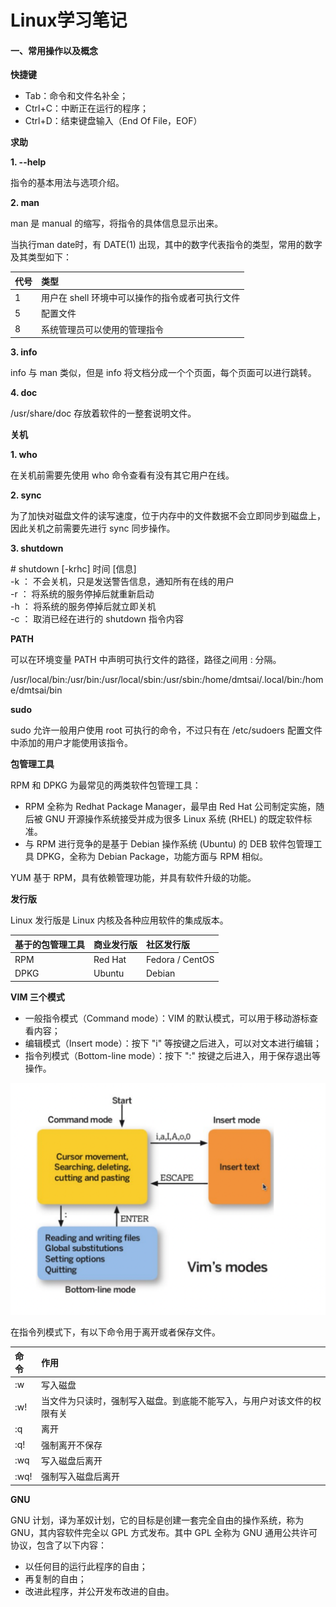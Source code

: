 # Linux学习笔记



#### **一、常用操作以及概念**

**快捷键**

* Tab：命令和文件名补全；
* Ctrl+C：中断正在运行的程序；
* Ctrl+D：结束键盘输入（End Of File，EOF）

**求助**

**1. --help**

指令的基本用法与选项介绍。

**2. man**

man 是 manual 的缩写，将指令的具体信息显示出来。

当执行man date时，有 DATE\(1\) 出现，其中的数字代表指令的类型，常用的数字及其类型如下：

| **代号** | **类型** |
| :--- | :--- |
| 1 | 用户在 shell 环境中可以操作的指令或者可执行文件 |
| 5 | 配置文件 |
| 8 | 系统管理员可以使用的管理指令 |

**3. info**

info 与 man 类似，但是 info 将文档分成一个个页面，每个页面可以进行跳转。

**4. doc**

/usr/share/doc 存放着软件的一整套说明文件。

**关机**

**1. who**

在关机前需要先使用 who 命令查看有没有其它用户在线。

**2. sync**

为了加快对磁盘文件的读写速度，位于内存中的文件数据不会立即同步到磁盘上，因此关机之前需要先进行 sync 同步操作。

**3. shutdown**

\# shutdown \[-krhc\] 时间 \[信息\]  
-k ： 不会关机，只是发送警告信息，通知所有在线的用户  
-r ： 将系统的服务停掉后就重新启动  
-h ： 将系统的服务停掉后就立即关机  
-c ： 取消已经在进行的 shutdown 指令内容

**PATH**

可以在环境变量 PATH 中声明可执行文件的路径，路径之间用 : 分隔。

/usr/local/bin:/usr/bin:/usr/local/sbin:/usr/sbin:/home/dmtsai/.local/bin:/home/dmtsai/bin

**sudo**

sudo 允许一般用户使用 root 可执行的命令，不过只有在 /etc/sudoers 配置文件中添加的用户才能使用该指令。

**包管理工具**

RPM 和 DPKG 为最常见的两类软件包管理工具：

* RPM 全称为 Redhat Package Manager，最早由 Red Hat 公司制定实施，随后被 GNU 开源操作系统接受并成为很多 Linux 系统 \(RHEL\) 的既定软件标准。
* 与 RPM 进行竞争的是基于 Debian 操作系统 \(Ubuntu\) 的 DEB 软件包管理工具 DPKG，全称为 Debian Package，功能方面与 RPM 相似。

YUM 基于 RPM，具有依赖管理功能，并具有软件升级的功能。



**发行版**

Linux 发行版是 Linux 内核及各种应用软件的集成版本。

| **基于的包管理工具** | **商业发行版** | **社区发行版** |
| :--- | :--- | :--- |
| RPM | Red Hat | Fedora / CentOS |
| DPKG | Ubuntu | Debian |

**VIM 三个模式**

* 一般指令模式（Command mode）：VIM 的默认模式，可以用于移动游标查看内容；
*  编辑模式（Insert mode）：按下 "i" 等按键之后进入，可以对文本进行编辑；
* 指令列模式（Bottom-line mode）：按下 ":" 按键之后进入，用于保存退出等操作。

![](../.gitbook/assets/image%20%2877%29.png)

在指令列模式下，有以下命令用于离开或者保存文件。

| **命令** | **作用** |
| :--- | :--- |
| :w | 写入磁盘 |
| :w! | 当文件为只读时，强制写入磁盘。到底能不能写入，与用户对该文件的权限有关 |
| :q | 离开 |
| :q! | 强制离开不保存 |
| :wq | 写入磁盘后离开 |
| :wq! | 强制写入磁盘后离开 |

**GNU**

GNU 计划，译为革奴计划，它的目标是创建一套完全自由的操作系统，称为 GNU，其内容软件完全以 GPL 方式发布。其中 GPL 全称为 GNU 通用公共许可协议，包含了以下内容：

* 以任何目的运行此程序的自由；
* 再复制的自由；
* 改进此程序，并公开发布改进的自由。

